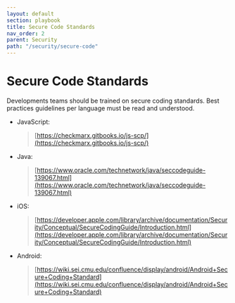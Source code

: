 ```yaml
---
layout: default
section: playbook
title: Secure Code Standards
nav_order: 2
parent: Security
path: "/security/secure-code"
---
```


# Secure Code Standards

Developments teams should be trained on secure coding standards. Best
practices guidelines per language must be read and understood.

- JavaScript:

  > [https://checkmarx.gitbooks.io/js-scp/](https://checkmarx.gitbooks.io/js-scp/)

- Java:

  > [https://www.oracle.com/technetwork/java/seccodeguide-139067.html](https://www.oracle.com/technetwork/java/seccodeguide-139067.html)

- iOS:

  > [https://developer.apple.com/library/archive/documentation/Security/Conceptual/SecureCodingGuide/Introduction.html](https://developer.apple.com/library/archive/documentation/Security/Conceptual/SecureCodingGuide/Introduction.html)

- Android:
  > [https://wiki.sei.cmu.edu/confluence/display/android/Android+Secure+Coding+Standard](https://wiki.sei.cmu.edu/confluence/display/android/Android+Secure+Coding+Standard)
